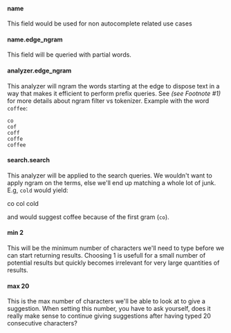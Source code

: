 #### name

This field would be used for non autocomplete related use cases

#### name.edge_ngram

This field will be queried with partial words.

#### analyzer.edge_ngram

This analyzer will ngram the words starting at the edge to dispose text in a way that makes it efficient to perform prefix queries. See _(see Footnote #1)_ for more details about ngram filter vs tokenizer.  Example with the word `coffee`:

```
co
cof
coff
coffe
coffee
```

#### search.search

This analyzer will be applied to the search queries. We wouldn't want to apply ngram on the terms, else we'll end up matching a whole lot of junk. E.g, `cold` would yield:

co
col
cold

and would suggest coffee because of the first gram (`co`).

#### min 2

This will be the minimum number of characters we'll need to type before we can start returning results. Choosing 1 is usefull for a small number of potential results but quickly becomes irrelevant for very large quantities of results.

#### max 20

This is the max number of characters we'll be able to look at to give a suggestion. When setting this number, you have to ask yourself, does it really make sense to continue giving suggestions after having typed 20 consecutive characters?
